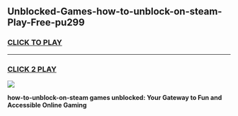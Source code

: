 
## Unblocked-Games-how-to-unblock-on-steam-Play-Free-pu299
<h3>
<a href="https://premium76.site?title=how-to-unblock-on-steam&ref=23A">CLICK TO PLAY</a></h3>
<hr>

<h3>
<a href="https://premium76.site?title=how-to-unblock-on-steam&ref=23A">CLICK 2 PLAY</a>
  
</h3>

<a href="https://premium76.site?title=how-to-unblock-on-steam&ref=23A"><img src="https://clearcache.store/games.png"></a>


**how-to-unblock-on-steam games unblocked: Your Gateway to Fun and Accessible Online Gaming**
